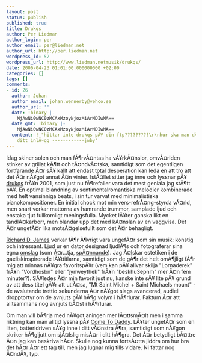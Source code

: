```yaml
---
layout: post
status: publish
published: true
title: Drukqs
author: Per Liedman
author_login: per
author_email: per@liedman.net
author_url: http://per.liedman.net
wordpress_id: 52
wordpress_url: http://www.liedman.netmusik/drukqs/
date: 2006-04-23 01:01:00.000000000 +02:00
categories: []
tags: []
comments:
- id: 26
  author: Johan
  author_email: johan.wennerby@vehco.se
  author_url: ''
  date: !binary |-
    MjAwNi0wNC0zMCAxMzoyNjozMiArMDIwMA==
  date_gmt: !binary |-
    MjAwNi0wNC0zMCAxMzoyNjozMiArMDIwMA==
  content: ! "hittar inte drukqs pÃ¥ din ftp?????????\r\nhur ska man dÃ¥ kunna komentera
    ditt inlÃ¤gg ------------jwby"
---
```

Idag skiner solen och man fÃ¶rvÃ¤ntas ha vÃ¥rkÃ¤nslor, omvÃ¤rlden stinker av grillat kÃ¶tt och tÃ¤ndvÃ¤tska, samtidigt som det egentligen fortfarande Ã¤r sÃ¥ kallt att endast total desperation kan leda en att tro att det Ã¤r nÃ¥got annat Ã¤n vinter. IstÃ¤llet sitter jag inne och lyssnar pÃ¥ <a href="http://en.wikipedia.org/wiki/Drukqs">drukqs</a> frÃ¥n 2001, som just nu fÃ¶refaller vara det mest geniala jag stÃ¶tt pÃ¥. En optimal blandning av sentimentalromantiska melodier kombinerade med helt vansinniga beats, i sin tur varvat med minimalistiska pianokompositioner. En initial chock mot min vers-refrÃ¤ng-styrda vÃ¤rld, men snart verkar mattorna av hamrande trummor, samplade ljud och enstaka tjut fullkomligt meningsfulla. Mycket lÃ¥ter ganska likt en tandlÃ¤karborr, men blandar upp det med kÃ¤nslan av en vaggvisa. Det Ã¤r ungefÃ¤r lika motsÃ¤gelsefullt som det Ã¤r behagligt.

<a href="http://en.wikipedia.org/wiki/Aphex_Twin">Richard D. James</a> verkar fÃ¶r Ã¶vrigt vara ungefÃ¤r som sin musik: konstig och intressant. Ljud ur en dator designad ljudlÃ¶s och fotograferar sina egna <a href="http://www.votolatino.com.ar/2003/fotos/aphex.jpg">omslag</a> (som Ã¤r...tja, <a href="http://images.google.se/images?q=aphex+twin&svnum=10&hl=en&lr=&safe=off">spÃ¤nnande</a>). Jag Ã¤lskar estetiken i de gaeliskinspirerade lÃ¥ttitlarna, samtidigt som de gÃ¶r det helt omÃ¶jligt fÃ¶r mig att minnas nÃ¥gra favoritspÃ¥r (vem kan pÃ¥ allvar skilja "Lornaderek" frÃ¥n "Vordhosbn" eller "jynweythek" frÃ¥n "beskhu3epnm" mer Ã¤n fem minuter?). SÃ¥ledes Ã¤r min favorit just nu, kanske inte sÃ¥ lite pÃ¥ grund av att dess titel gÃ¥r att utlÃ¤sa, "Mt Saint Michel + Saint Michaels mount" - de avslutande trettio sekunderna Ã¤r nÃ¥got slags avancerad, audiell dropptortyr om de avnjuts pÃ¥ hÃ¶g volym i hÃ¶rlurar. Faktum Ã¤r att alltsammans nog avnjuts bÃ¤st i hÃ¶rlurar.

Om man vill bÃ¶rja med nÃ¥got aningen mer lÃ¤ttsmÃ¤lt men i samma riktning kan man alltid lyssna pÃ¥ <a href="http://en.wikipedia.org/wiki/Come_to_Daddy">Come To Daddy</a>. LÃ¥ter ungefÃ¤r som en liten, batteridriven sÃ¥g inne i ditt vÃ¤nstra Ã¶ra, samtidigt som nÃ¥gon skriker hÃ¶gljutt om sjÃ¤lslig misÃ¤r i ditt hÃ¶gra. Det Ã¤r betydligt bÃ¤ttre Ã¤n jag kan beskriva hÃ¤r. Skulle nog kunna fortsÃ¤tta jiddra om hur bra det hÃ¤r Ã¤r ett tag till, men jag lugnar mig tills vidare. Ni fattar nog Ã¤ndÃ¥, typ.
